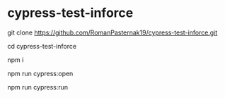 # cypress-test-inforce
git clone https://github.com/RomanPasternak19/cypress-test-inforce.git

cd cypress-test-inforce

npm i 

npm run cypress:open

npm run cypress:run
